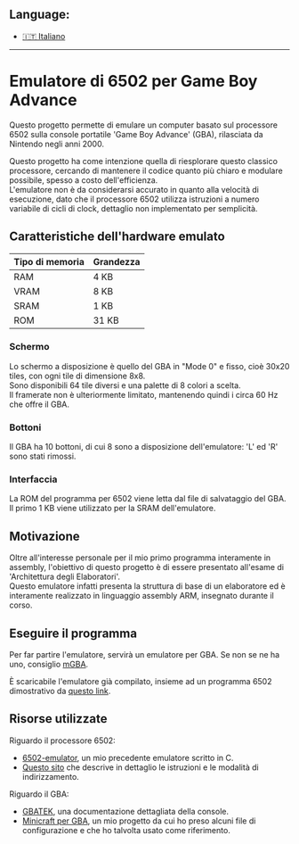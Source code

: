 ## Language:
- [🇮🇹 Italiano](#emulatore-di-6502-per-game-boy-advance)

***

# Emulatore di 6502 per Game Boy Advance
Questo progetto permette di emulare un computer basato sul processore 6502 sulla
console portatile 'Game Boy Advance' (GBA), rilasciata da Nintendo negli anni
2000.

Questo progetto ha come intenzione quella di riesplorare questo classico
processore, cercando di mantenere il codice quanto più chiaro e modulare
possibile, spesso a costo dell'efficienza.\
L'emulatore non è da considerarsi accurato in quanto alla velocità di
esecuzione, dato che il processore 6502 utilizza istruzioni a numero variabile
di cicli di clock, dettaglio non implementato per semplicità.

## Caratteristiche dell'hardware emulato
| Tipo di memoria | Grandezza |
| --------------- | --------- |
| RAM             | 4 KB      |
| VRAM            | 8 KB      |
| SRAM            | 1 KB      |
| ROM             | 31 KB     |

### Schermo
Lo schermo a disposizione è quello del GBA in "Mode 0" e fisso, cioè 30x20
tiles, con ogni tile di dimensione 8x8.\
Sono disponibili 64 tile diversi e una palette di 8 colori a scelta.\
Il framerate non è ulteriormente limitato, mantenendo quindi i circa 60 Hz
che offre il GBA.

### Bottoni
Il GBA ha 10 bottoni, di cui 8 sono a disposizione dell'emulatore: 'L' ed 'R'
sono stati rimossi.

### Interfaccia 
La ROM del programma per 6502 viene letta dal file di salvataggio del GBA.\
Il primo 1 KB viene utilizzato per la SRAM dell'emulatore.

## Motivazione
Oltre all'interesse personale per il mio primo programma interamente in
assembly, l'obiettivo di questo progetto è di essere presentato all'esame di
'Architettura degli Elaboratori'.\
Questo emulatore infatti presenta la struttura di base di un elaboratore ed è
interamente realizzato in linguaggio assembly ARM, insegnato durante il corso.

## Eseguire il programma
Per far partire l'emulatore, servirà un emulatore per GBA.
Se non se ne ha uno, consiglio [mGBA](https://mgba.io/downloads.html).

È scaricabile l'emulatore già compilato, insieme ad un programma 6502
dimostrativo da [questo link](https://github.com/Vulcalien/6502-gba/releases/download/latest/6502.zip).

## Risorse utilizzate
Riguardo il processore 6502:
- [6502-emulator](https://github.com/Vulcalien/6502-emulator), un mio precedente
  emulatore scritto in C.
- [Questo sito](http://web.archive.org/web/20210803072420/http://www.obelisk.me.uk/6502/)
  che descrive in dettaglio le istruzioni e le modalità di indirizzamento.

Riguardo il GBA:
- [GBATEK](https://problemkaputt.de/gbatek.htm), una documentazione dettagliata
  della console.
- [Minicraft per GBA](https://github.com/Vulcalien/minicraft-gba/), un mio
  progetto da cui ho preso alcuni file di configurazione e che ho talvolta usato
  come riferimento.
